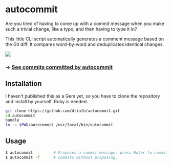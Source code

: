 # autocommit

Are you tired of having to come up with a commit message when you make such a trivial change, like a typo, and then having to type it in?

This little CLI script automatically generates a comment message based on the Git diff. It compares word-by-word and deduplicates identical changes.

![](https://drive.google.com/uc?export=view&id=1-PdZRNQMld85TKimQFIVi8gBDZArqj6M)

### &rarr; [See commits committed by autocommit](https://github.com/search?q=committer%3Aautocommit-cli%5Bbot%5D&type=Commits)

## Installation

I haven't published this as a Gem yet, so you have to clone the repository and install by yourself. Ruby is needed.

```sh
git clone https://github.com/dtinth/autocommit.git
cd autocommit
bundle
ln -s $PWD/autocommit /usr/local/bin/autocommit
```

## Usage

```sh
$ autocommit         # Proposes a commit message, press Enter to commit.
$ autocommit -f      # Commits without proposing.
```